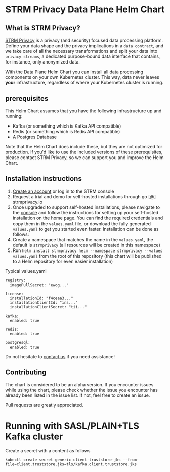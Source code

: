 # STRM Privacy Data Plane Helm Chart

## What is STRM Privacy?

[STRM Privacy](https://strmprivacy.io) is a privacy (and security) focused data processing platform. Define your data shape and the privacy implications in a `data contract`, and we take care of all the necessary transformations and split your data into `privacy streams`, a dedicated purpose-bound data interface that contains, for instance, only anonymized data. 

With the Data Plane Helm Chart you can install all data processing components on your own Kubernetes cluster. This way,
data never leaves **your** infrastructure, regardless of where your Kubernetes cluster is running.

## prerequisites

This Helm Chart assumes that you have the following infrastructure up and running:

- Kafka (or something which is Kafka API compatible)
- Redis (or something which is Redis API compatible)
- A Postgres Database

Note that the Helm Chart does include these, but they are not optimized for production. If you'd like to use the
included versions of these prerequisites, please contact STRM Privacy, so we can support you and improve the Helm Chart.

## Installation instructions

1. [Create an account](https://console.strmprivacy.io) or log in to the STRM console
2. Request a trial and demo for self-hosted installations through go [@] strmprivacy.io
3. Once upgraded to support self-hosted installations, please navigate to
the [console](https://console.strmprivacy.io) and follow the instructions for setting up your self-hosted installation
on the home page. You can find the required credentials and copy them in the `values.yaml` file, or download the fully
generated `values.yaml` to get you started even faster. Installation can be done as follows:
  1. Create a namespace that matches the name in the `values.yaml`, the default is `strmprivacy` (all resources will be
   created in this namespace)
  2. Run `helm install strmprivacy helm --namespace strmprivacy --values values.yaml` from the root of this repository (this chart will be
   published to a Helm repository for even easier installation)

Typical values.yaml

```
registry:
  imagePullSecret: "ewog..."

license:
  installationId: "f4ceaa3..."
  installationClientId: "ins..."
  installationClientSecret: "tii..."

kafka:
  enabled: true

redis:
  enabled: true

postgresql:
  enabled: true

```

Do not hesitate to [contact us](https://docs.strmprivacy.io/docs/latest/contact/) if you need assistance!

## Contributing

The chart is considered to be an alpha version. If you encounter issues
while using the chart, please check whether the issue you encounter has already been listed in the issue list. If not,
feel free to create an issue.

Pull requests are greatly appreciated.

# Running with SASL/PLAIN+TLS Kafka cluster

Create a secret with a content as follows

    kubectl create secret generic client-truststore-jks --from-file=client.truststore.jks=tls/kafka.client.truststore.jks
